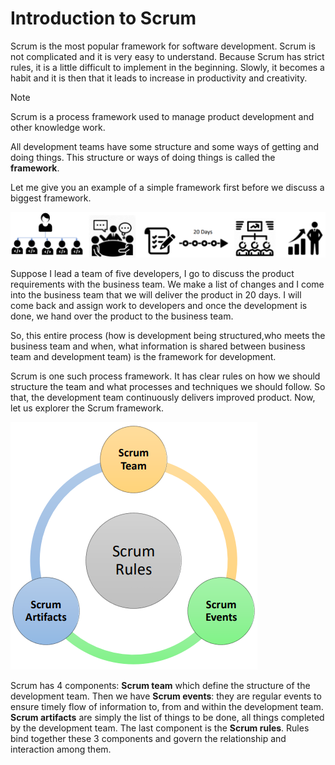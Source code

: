 # Introduction to Scrum

Scrum is the most popular framework for software development. Scrum is not complicated and it is very easy to understand. Because Scrum has strict rules, it is a little difficult to implement in the beginning. Slowly, it becomes a habit and it is then that it leads to increase in productivity and creativity.

>[!NOTE]
> Scrum is a process framework used to manage product development and other knowledge work.

All development teams have some structure and some ways of getting and doing things. This structure or ways of doing things is called the **framework**.

Let me give you an example of a simple framework first before we discuss a biggest framework.

![Basic framework](../images/basic-framework.png)

Suppose I lead a team of five developers, I go to discuss the product requirements with the business team. We make a list of changes and I come into the business team that we will deliver the product in 20 days. I will come back and assign work to developers and once the development is done, we hand over the product to the business team.

So, this entire process (how is development being structured,who meets the business team and when, what information is shared between business team and development team) is the framework for development.

Scrum is one such process framework. It has clear rules on how we should structure the team and what processes and techniques we should follow. So that, the development team continuously delivers improved product. Now, let us explorer the Scrum framework.

![Scrum components](../images/scrum-components.png)

Scrum has 4 components: **Scrum team** which define the structure of the development team. Then we have **Scrum events**: they are regular events to ensure timely flow of information to, from and within the development team. **Scrum artifacts** are simply the list of things to be done, all things completed by the development team. The last component is the **Scrum rules**. Rules bind together these 3 components and govern the relationship and interaction among them. 